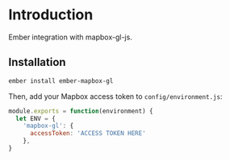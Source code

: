 # Introduction

Ember integration with mapbox-gl-js.

## Installation

```sh
ember install ember-mapbox-gl
```

Then, add your Mapbox access token to `config/environment.js`:
```javascript
module.exports = function(environment) {
  let ENV = {
    'mapbox-gl': {
      accessToken: 'ACCESS TOKEN HERE'
    },
}
```
